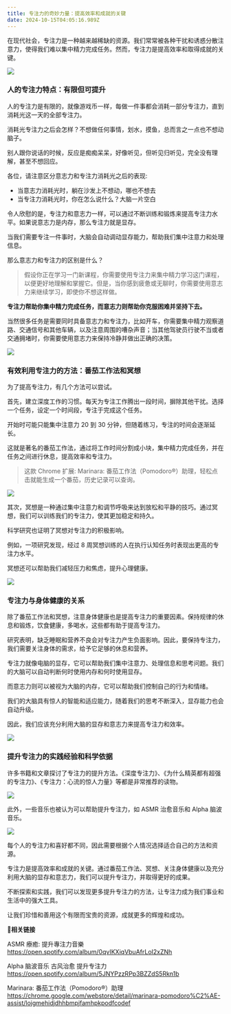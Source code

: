 ```yaml
---
title: 专注力的奇妙力量：提高效率和成就的关键
date: 2024-10-15T04:05:16.989Z
---
```


在现代社会，专注力是一种越来越稀缺的资源。我们常常被各种干扰和诱惑分散注意力，使得我们难以集中精力完成任务。然而，专注力是提高效率和取得成就的关键。

![](https://img-1259210397.cos.ap-guangzhou.myqcloud.com/%E4%B8%93%E6%B3%A8%E5%8A%9B%E5%B0%81%E9%9D%A2.jpeg)

### 人的专注力特点：有限但可提升

人的专注力是有限的，就像游戏币一样，每做一件事都会消耗一部分专注力，直到消耗光这一天的全部专注力。

消耗光专注力之后会怎样？不想做任何事情，划水，摸鱼，总而言之一点也不想动脑子。

别人跟你说话的时候，反应是痴痴呆呆，好像听见，但听见归听见，完全没有理解，甚至不想回应。

各位，请注意区分意志力和专注力消耗光之后的表现:

- 当意志力消耗光时，躺在沙发上不想动，哪也不想去
- 当专注力消耗光时，你在怎么说什么？大脑一片空白

令人欣慰的是，专注力和意志力一样，可以通过不断训练和锻炼来提高专注力水平。如果说意志力是内存，那么专注力就是显存。

当我们需要专注一件事时，大脑会自动调动显存能力，帮助我们集中注意力和处理信息。

那么意志力和专注力的区别是什么？

>假设你正在学习一门新课程，你需要使用专注力来集中精力学习这门课程，以便更好地理解和掌握它。但是，当你感到疲惫或无聊时，你需要使用意志力来继续学习，即使你不想这样做。
>

**专注力帮助你集中精力完成任务，而意志力则帮助你克服困难并坚持下去。**

当然很多任务是需要同时具备意志力和专注力，比如开车，你需要集中精力观察道路、交通信号和其他车辆，以及注意周围的嘈杂声音；当其他驾驶员行驶不当或者交通拥堵时，你需要使用意志力来保持冷静并做出正确的决策。

![](https://img-1259210397.cos.ap-guangzhou.myqcloud.com/%E4%B8%93%E6%B3%A8%E5%8A%9B01.jpeg)

### 有效利用专注力的方法：番茄工作法和冥想

为了提高专注力，有几个方法可以尝试。

首先，建立深度工作的习惯。每天为专注工作腾出一段时间，摒除其他干扰。选择一个任务，设定一个时间段，专注于完成这个任务。

开始时可能只能集中注意力 20 到 30 分钟，但随着练习，专注的时间会逐渐延长。

这就是著名的番茄工作法，通过将工作时间分割成小块，集中精力完成任务，并在任务之间进行休息，提高效率和专注力。

>这款 Chrome 扩展: Marinara: 番茄工作法（Pomodoro®）助理，轻松点击就能生成一个番茄，历史记录可以查询。

![](https://img-1259210397.cos.ap-guangzhou.myqcloud.com/Pasted%20image%2020231102135455.png)

其次，冥想是一种通过集中注意力和调节呼吸来达到放松和平静的技巧。通过冥想，我们可以训练我们的专注力，使其更加稳定和持久。

科学研究也证明了冥想对专注力的积极影响。

例如，一项研究发现，经过 8 周冥想训练的人在执行认知任务时表现出更高的专注力水平。

冥想还可以帮助我们减轻压力和焦虑，提升心理健康。

![](https://img-1259210397.cos.ap-guangzhou.myqcloud.com/%E4%B8%93%E6%B3%A8%E5%8A%9B03.jpg)

### 专注力与身体健康的关系

除了番茄工作法和冥想，注意身体健康也是提高专注力的重要因素。保持规律的休息和锻炼，饮食健康，多喝水，这些都有助于提高专注力。

研究表明，缺乏睡眠和营养不良会对专注力产生负面影响。因此，要保持专注力，我们需要关注身体的需求，给予它足够的休息和营养。

专注力就像电脑的显存，它可以帮助我们集中注意力、处理信息和思考问题。我们的大脑可以自动判断何时使用内存和何时使用显存。

而意志力则可以被视为大脑的内存，它可以帮助我们控制自己的行为和情绪。

我们的大脑具有惊人的智能和适应能力，随着我们的思考不断深入，显存能力也会自动升级。

因此，我们应该充分利用大脑的显存和意志力来提高专注力和效率。

![](https://img-1259210397.cos.ap-guangzhou.myqcloud.com/%E4%B8%93%E6%B3%A8%E5%8A%9B07.jpeg)

### 提升专注力的实践经验和科学依据

许多书籍和文章探讨了专注力的提升方法。《深度专注力》、《为什么精英都有超强的专注力》、《专注力：心流的惊人力量》等都是非常推荐的读物。

![](https://img-1259210397.cos.ap-guangzhou.myqcloud.com/%E4%B8%93%E6%B3%A8%E5%8A%9B02.png)

此外，一些音乐也被认为可以帮助提升专注力，如 ASMR 治愈音乐和 Alpha 脑波音乐。

![](https://img-1259210397.cos.ap-guangzhou.myqcloud.com/%E4%B8%93%E6%B3%A8%E5%8A%9B04.png)

每个人的专注力和喜好都不同，因此需要根据个人情况选择适合自己的方法和资源。

专注力是提高效率和成就的关键。通过番茄工作法、冥想、关注身体健康以及充分利用大脑的显存和意志力，我们可以提升专注力，并取得更好的成果。

不断探索和实践，我们可以发现更多提升专注力的方法，让专注力成为我们事业和生活中的强大工具。

让我们珍惜和善用这个有限而宝贵的资源，成就更多的辉煌和成功。

**🔗相关链接**

ASMR 療癒: 提升專注力音樂
https://open.spotify.com/album/0qvIKXiqVbuAfrLoI2xZNh

Alpha 脑波音乐 古风治愈 提升专注力 
https://open.spotify.com/album/5JNYPzzRPp3BZZdS5Rkn1b

Marinara: 番茄工作法（Pomodoro®）助理
https://chrome.google.com/webstore/detail/marinara-pomodoro%C2%AE-assist/lojgmehidjdhhbmpjfamhpkpodfcodef
